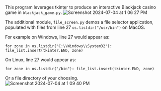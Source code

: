 This program leverages tkinter to produce an interactive Blackjack casino game in `blackjack_game.py`. 
![Screenshot 2024-07-04 at 1 06 27 PM](https://github.com/BDRunnels/Py_Blackjack_tkinter/assets/123217905/b53cfbfb-3d69-4dd1-a532-4e023123bdf6)

The additional module, `file_screen.py` demos a file selector application, populated with files from line 27 `os.listdir("/usr/bin")` on MacOS.

  For example on Windows, line 27 would appear as:
  
  `for zone in os.listdir("C:\\Windows\\System32"):
      file_list.insert(tkinter.END, zone)`
      
  On Linux, line 27 would appear as:
  
  `for zone in os.listdir("/bin"):
      file_list.insert(tkinter.END, zone)`


Or a file directory of your choosing.
![Screenshot 2024-07-04 at 1 09 40 PM](https://github.com/BDRunnels/Py_Blackjack_tkinter/assets/123217905/b2002f1a-2775-4858-955e-fe1fa7fd7f5c)
